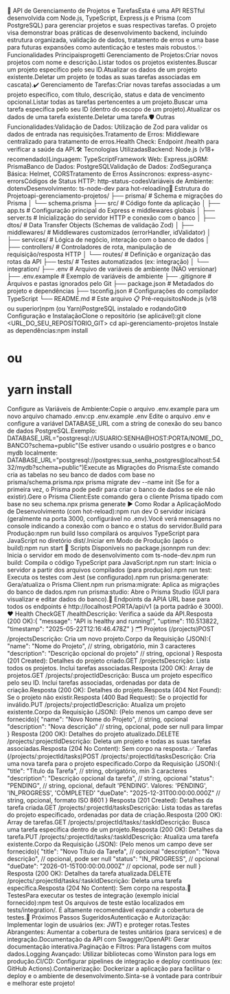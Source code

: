 🚀 API de Gerenciamento de Projetos e TarefasEsta é uma API RESTful desenvolvida com Node.js, TypeScript, Express.js e Prisma (com PostgreSQL) para gerenciar projetos e suas respectivas tarefas. O projeto visa demonstrar boas práticas de desenvolvimento backend, incluindo estrutura organizada, validação de dados, tratamento de erros e uma base para futuras expansões como autenticação e testes mais robustos.✨ Funcionalidades Principaisprogetti Gerenciamento de Projetos:Criar novos projetos com nome e descrição.Listar todos os projetos existentes.Buscar um projeto específico pelo seu ID.Atualizar os dados de um projeto existente.Deletar um projeto (e todas as suas tarefas associadas em cascata).✔️ Gerenciamento de Tarefas:Criar novas tarefas associadas a um projeto específico, com título, descrição, status e data de vencimento opcional.Listar todas as tarefas pertencentes a um projeto.Buscar uma tarefa específica pelo seu ID (dentro do escopo de um projeto).Atualizar os dados de uma tarefa existente.Deletar uma tarefa.🛡️ Outras Funcionalidades:Validação de Dados: Utilização de Zod para validar os dados de entrada nas requisições.Tratamento de Erros: Middleware centralizado para tratamento de erros.Health Check: Endpoint /health para verificar a saúde da API.🛠️ Tecnologias UtilizadasBackend: Node.js (v18+ recomendado)Linguagem: TypeScriptFramework Web: Express.jsORM: PrismaBanco de Dados: PostgreSQLValidação de Dados: ZodSegurança Básica: Helmet, CORSTratamento de Erros Assíncronos: express-async-errorsCódigos de Status HTTP: http-status-codesVariáveis de Ambiente: dotenvDesenvolvimento: ts-node-dev para hot-reloading📁 Estrutura do Projetoapi-gerenciamento-projetos/
├── prisma/                 # Schema e migrações do Prisma
│   └── schema.prisma
├── src/                    # Código fonte da aplicação
│   ├── app.ts              # Configuração principal do Express e middlewares globais
│   ├── server.ts           # Inicialização do servidor HTTP e conexão com o banco
│   ├── dtos/               # Data Transfer Objects (Schemas de validação Zod)
│   ├── middlewares/        # Middlewares customizados (errorHandler, idValidator)
│   ├── services/           # Lógica de negócio, interação com o banco de dados
│   ├── controllers/        # Controladores de rota, manipulação de requisição/resposta HTTP
│   └── routes/             # Definição e organização das rotas da API
├── tests/                  # Testes automatizados (ex: integração)
│   └── integration/
├── .env                    # Arquivo de variáveis de ambiente (NÃO versionar)
├── .env.example            # Exemplo de variáveis de ambiente
├── .gitignore              # Arquivos e pastas ignorados pelo Git
├── package.json            # Metadados do projeto e dependências
├── tsconfig.json           # Configurações do compilador TypeScript
└── README.md               # Este arquivo
📋 Pré-requisitosNode.js (v18 ou superior)npm (ou Yarn)PostgreSQL instalado e rodandoGit⚙️ Configuração e InstalaçãoClone o repositório (se aplicável):git clone <URL_DO_SEU_REPOSITORIO_GIT>
cd api-gerenciamento-projetos
Instale as dependências:npm install
# ou
# yarn install
Configure as Variáveis de Ambiente:Copie o arquivo .env.example para um novo arquivo chamado .env:cp .env.example .env
Edite o arquivo .env e configure a variável DATABASE_URL com a string de conexão do seu banco de dados PostgreSQL.Exemplo: DATABASE_URL="postgresql://USUARIO:SENHA@HOST:PORTA/NOME_DO_BANCO?schema=public"(Se estiver usando o usuário postgres e o banco mydb localmente: DATABASE_URL="postgresql://postgres:sua_senha_postgres@localhost:5432/mydb?schema=public")Execute as Migrações do Prisma:Este comando cria as tabelas no seu banco de dados com base no prisma/schema.prisma.npx prisma migrate dev --name init
(Se for a primeira vez, o Prisma pode pedir para criar o banco de dados se ele não existir).Gere o Prisma Client:Este comando gera o cliente Prisma tipado com base no seu schema.npx prisma generate
▶️ Como Rodar a AplicaçãoModo de Desenvolvimento (com hot-reload):npm run dev
O servidor iniciará (geralmente na porta 3000, configurável no .env).Você verá mensagens no console indicando a conexão com o banco e o status do servidor.Build para Produção:npm run build
Isso compilará os arquivos TypeScript para JavaScript no diretório dist/.Iniciar em Modo de Produção (após o build):npm run start
📜 Scripts Disponíveis no package.jsonnpm run dev: Inicia o servidor em modo de desenvolvimento com ts-node-dev.npm run build: Compila o código TypeScript para JavaScript.npm run start: Inicia o servidor a partir dos arquivos compilados (para produção).npm run test: Executa os testes com Jest (se configurado).npm run prisma:generate: Gera/atualiza o Prisma Client.npm run prisma:migrate: Aplica as migrações do banco de dados.npm run prisma:studio: Abre o Prisma Studio (GUI para visualizar e editar dados do banco).📡 Endpoints da APIA URL base para todos os endpoints é http://localhost:PORTA/api/v1 (a porta padrão é 3000).❤️ Health CheckGET /healthDescrição: Verifica a saúde da API.Resposta (200 OK):{
  "message": "API is healthy and running!",
  "uptime": 110.513822,
  "timestamp": "2025-05-22T12:16:46.478Z"
}
🗂️ Projetos (/projects)POST /projectsDescrição: Cria um novo projeto.Corpo da Requisição (JSON):{
  "name": "Nome do Projeto", // string, obrigatório, min 3 caracteres
  "description": "Descrição opcional do projeto" // string, opcional
}
Resposta (201 Created): Detalhes do projeto criado.GET /projectsDescrição: Lista todos os projetos. Inclui tarefas associadas.Resposta (200 OK): Array de projetos.GET /projects/:projectIdDescrição: Busca um projeto específico pelo seu ID. Inclui tarefas associadas, ordenadas por data de criação.Resposta (200 OK): Detalhes do projeto.Resposta (404 Not Found): Se o projeto não existir.Resposta (400 Bad Request): Se o projectId for inválido.PUT /projects/:projectIdDescrição: Atualiza um projeto existente.Corpo da Requisição (JSON): (Pelo menos um campo deve ser fornecido){
  "name": "Novo Nome do Projeto", // string, opcional
  "description": "Nova descrição" // string, opcional, pode ser null para limpar
}
Resposta (200 OK): Detalhes do projeto atualizado.DELETE /projects/:projectIdDescrição: Deleta um projeto e todas as suas tarefas associadas.Resposta (204 No Content): Sem corpo na resposta.✅ Tarefas (/projects/:projectId/tasks)POST /projects/:projectId/tasksDescrição: Cria uma nova tarefa para o projeto especificado.Corpo da Requisição (JSON):{
  "title": "Título da Tarefa", // string, obrigatório, min 3 caracteres
  "description": "Descrição opcional da tarefa", // string, opcional
  "status": "PENDING", // string, opcional, default 'PENDING'. Valores: 'PENDING', 'IN_PROGRESS', 'COMPLETED'
  "dueDate": "2025-12-31T00:00:00.000Z" // string, opcional, formato ISO 8601
}
Resposta (201 Created): Detalhes da tarefa criada.GET /projects/:projectId/tasksDescrição: Lista todas as tarefas do projeto especificado, ordenadas por data de criação.Resposta (200 OK): Array de tarefas.GET /projects/:projectId/tasks/:taskIdDescrição: Busca uma tarefa específica dentro de um projeto.Resposta (200 OK): Detalhes da tarefa.PUT /projects/:projectId/tasks/:taskIdDescrição: Atualiza uma tarefa existente.Corpo da Requisição (JSON): (Pelo menos um campo deve ser fornecido){
  "title": "Novo Título da Tarefa", // opcional
  "description": "Nova descrição", // opcional, pode ser null
  "status": "IN_PROGRESS", // opcional
  "dueDate": "2026-01-15T00:00:00.000Z" // opcional, pode ser null
}
Resposta (200 OK): Detalhes da tarefa atualizada.DELETE /projects/:projectId/tasks/:taskIdDescrição: Deleta uma tarefa específica.Resposta (204 No Content): Sem corpo na resposta.🧪 TestesPara executar os testes de integração (exemplo inicial fornecido):npm test
Os arquivos de teste estão localizados em tests/integration/. É altamente recomendável expandir a cobertura de testes.🚀 Próximos Passos SugeridosAutenticação e Autorização: Implementar login de usuários (ex: JWT) e proteger rotas.Testes Abrangentes: Aumentar a cobertura de testes unitários (para services) e de integração.Documentação da API com Swagger/OpenAPI: Gerar documentação interativa.Paginação e Filtros: Para listagens com muitos dados.Logging Avançado: Utilizar bibliotecas como Winston para logs em produção.CI/CD: Configurar pipelines de integração e deploy contínuos (ex: GitHub Actions).Containerização: Dockerizar a aplicação para facilitar o deploy e o ambiente de desenvolvimento.Sinta-se à vontade para contribuir e melhorar este projeto!

